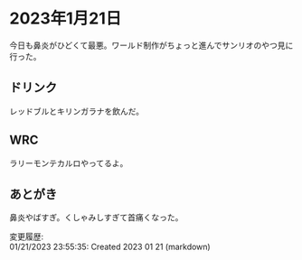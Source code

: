 # 2023年1月21日

今日も鼻炎がひどくて最悪。ワールド制作がちょっと進んでサンリオのやつ見に行った。

## ドリンク

レッドブルとキリンガラナを飲んだ。

## WRC

ラリーモンテカルロやってるよ。

## あとがき

鼻炎やばすぎ。くしゃみしすぎて首痛くなった。

変更履歴:  
01/21/2023 23:55:35: Created 2023 01 21 (markdown)  
